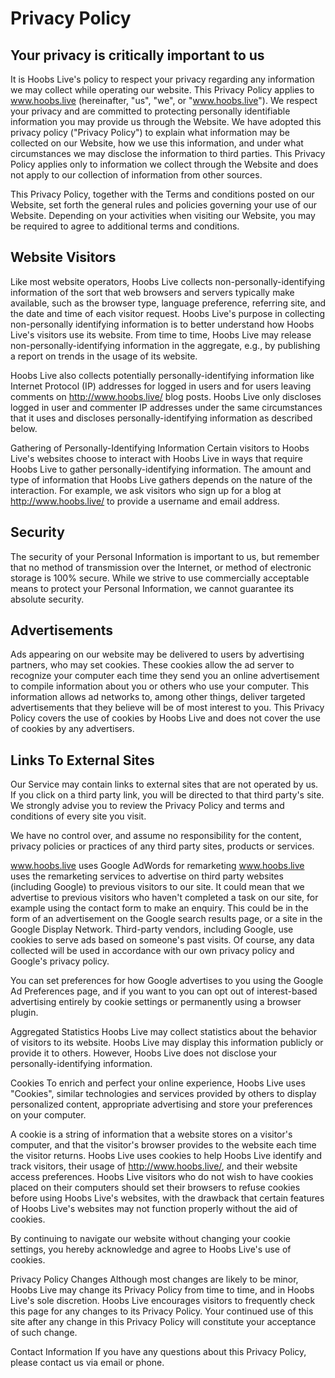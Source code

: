 # Privacy Policy

## Your privacy is critically important to us
It is Hoobs Live's policy to respect your privacy regarding any information we may collect while operating our website. This Privacy Policy applies to www.hoobs.live (hereinafter, "us", "we", or "www.hoobs.live"). We respect your privacy and are committed to protecting personally identifiable information you may provide us through the Website. We have adopted this privacy policy ("Privacy Policy") to explain what information may be collected on our Website, how we use this information, and under what circumstances we may disclose the information to third parties. This Privacy Policy applies only to information we collect through the Website and does not apply to our collection of information from other sources.

This Privacy Policy, together with the Terms and conditions posted on our Website, set forth the general rules and policies governing your use of our Website. Depending on your activities when visiting our Website, you may be required to agree to additional terms and conditions.

## Website Visitors
Like most website operators, Hoobs Live collects non-personally-identifying information of the sort that web browsers and servers typically make available, such as the browser type, language preference, referring site, and the date and time of each visitor request. Hoobs Live's purpose in collecting non-personally identifying information is to better understand how Hoobs Live's visitors use its website. From time to time, Hoobs Live may release non-personally-identifying information in the aggregate, e.g., by publishing a report on trends in the usage of its website.

Hoobs Live also collects potentially personally-identifying information like Internet Protocol (IP) addresses for logged in users and for users leaving comments on http://www.hoobs.live/ blog posts. Hoobs Live only discloses logged in user and commenter IP addresses under the same circumstances that it uses and discloses personally-identifying information as described below.

Gathering of Personally-Identifying Information
Certain visitors to Hoobs Live's websites choose to interact with Hoobs Live in ways that require Hoobs Live to gather personally-identifying information. The amount and type of information that Hoobs Live gathers depends on the nature of the interaction. For example, we ask visitors who sign up for a blog at http://www.hoobs.live/ to provide a username and email address.

## Security
The security of your Personal Information is important to us, but remember that no method of transmission over the Internet, or method of electronic storage is 100% secure. While we strive to use commercially acceptable means to protect your Personal Information, we cannot guarantee its absolute security.

## Advertisements
Ads appearing on our website may be delivered to users by advertising partners, who may set cookies. These cookies allow the ad server to recognize your computer each time they send you an online advertisement to compile information about you or others who use your computer. This information allows ad networks to, among other things, deliver targeted advertisements that they believe will be of most interest to you. This Privacy Policy covers the use of cookies by Hoobs Live and does not cover the use of cookies by any advertisers.

## Links To External Sites
Our Service may contain links to external sites that are not operated by us. If you click on a third party link, you will be directed to that third party's site. We strongly advise you to review the Privacy Policy and terms and conditions of every site you visit.

We have no control over, and assume no responsibility for the content, privacy policies or practices of any third party sites, products or services.

www.hoobs.live uses Google AdWords for remarketing
www.hoobs.live uses the remarketing services to advertise on third party websites (including Google) to previous visitors to our site. It could mean that we advertise to previous visitors who haven't completed a task on our site, for example using the contact form to make an enquiry. This could be in the form of an advertisement on the Google search results page, or a site in the Google Display Network. Third-party vendors, including Google, use cookies to serve ads based on someone's past visits. Of course, any data collected will be used in accordance with our own privacy policy and Google's privacy policy.

You can set preferences for how Google advertises to you using the Google Ad Preferences page, and if you want to you can opt out of interest-based advertising entirely by cookie settings or permanently using a browser plugin.

Aggregated Statistics
Hoobs Live may collect statistics about the behavior of visitors to its website. Hoobs Live may display this information publicly or provide it to others. However, Hoobs Live does not disclose your personally-identifying information.

Cookies
To enrich and perfect your online experience, Hoobs Live uses "Cookies", similar technologies and services provided by others to display personalized content, appropriate advertising and store your preferences on your computer.

A cookie is a string of information that a website stores on a visitor's computer, and that the visitor's browser provides to the website each time the visitor returns. Hoobs Live uses cookies to help Hoobs Live identify and track visitors, their usage of http://www.hoobs.live/, and their website access preferences. Hoobs Live visitors who do not wish to have cookies placed on their computers should set their browsers to refuse cookies before using Hoobs Live's websites, with the drawback that certain features of Hoobs Live's websites may not function properly without the aid of cookies.

By continuing to navigate our website without changing your cookie settings, you hereby acknowledge and agree to Hoobs Live's use of cookies.

Privacy Policy Changes
Although most changes are likely to be minor, Hoobs Live may change its Privacy Policy from time to time, and in Hoobs Live's sole discretion. Hoobs Live encourages visitors to frequently check this page for any changes to its Privacy Policy. Your continued use of this site after any change in this Privacy Policy will constitute your acceptance of such change.

Contact Information
If you have any questions about this Privacy Policy, please contact us via email or phone.